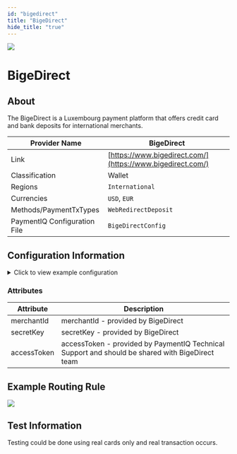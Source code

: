 ```yaml
--- 
id: "bigedirect" 
title: "BigeDirect"
hide_title: "true"
---
```

 
![](/img/providers/logos/bigedirect.png)

# BigeDirect

## About
The BigeDirect is a Luxembourg payment platform that offers credit card and bank deposits for international merchants.

| Provider Name                | BigeDirect                                                 |
|------------------------------|------------------------------------------------------------|
| Link                         | [https://www.bigedirect.com/](https://www.bigedirect.com/) |
| Classification               | Wallet                                                     |
| Regions                      | `International`                                            |
| Currencies                   | `USD`, `EUR`                                               |
| Methods/PaymentTxTypes       | `WebRedirectDeposit`                                       |
| PaymentIQ Configuration File | `BigeDirectConfig`                                         |

## Configuration Information

<details>
<summary>Click to view example configuration</summary>
<br/>

```xml
<com.devcode.paymentiq.integration.bigedirect.BigeDirectConfig>
  <enabled>true</enabled>
  <useViqProxy>true</useViqProxy>
  <accounts>
    <entry>
      <string>DEFAULT</string>
      <account>
        <merchantId>??</merchantId>
        <secretKey>??</secretKey>
        <supportedCurrencies>EUR|USD</supportedCurrencies>
        <accessToken>??</accessToken>
      </account>
    </entry>
  </accounts>
  <testMode>true</testMode>
  <container>window</container>
  <defaultDescriptor>DevCode payment</defaultDescriptor>
</com.devcode.paymentiq.integration.bigedirect.BigeDirectConfig>
```

</details>

### Attributes

| Attribute   | Description                                                                                     |
|-------------|-------------------------------------------------------------------------------------------------|
| merchantId  | merchantId - provided by BigeDirect                                                             |
| secretKey   | secretKey - provided by BigeDirect                                                              |
| accessToken | accessToken - provided by PaymentIQ Technical Support and should be shared with BigeDirect team |

## Example Routing Rule

![](/img/providers/routing/bigedirect.png)

## Test Information

Testing could be done using real cards only and real transaction occurs. 